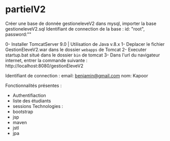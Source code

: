 # partielV2

Créer une base de donnée gestioneleveV2 dans mysql, importer la base gestioneleveV2.sql
Identifiant de connection de la base : id: "root", password:""

0- Installer TomcatServer 9.0 | Utilisation de Java v.8.x
1- Deplacer le fichier GestionEleveV2.war dans le dossier `webapps` de Tomcat 
2- Executer startup.bat situé dans le dossier `bin` de tomcat 
3- Dans l'url du navigateur internet, entrer la commande suivante : http://localhost:8080/gestionEleveV2

Identifiant de connection :
email: benjamin@gmail.com
nom: Kapoor

Fonctionnalités présentes :
- Authentifiaction
- liste des étudiants
- sessions
Technologies :
- bootstrap
- jsp
- maven
- jstl
- jpa
